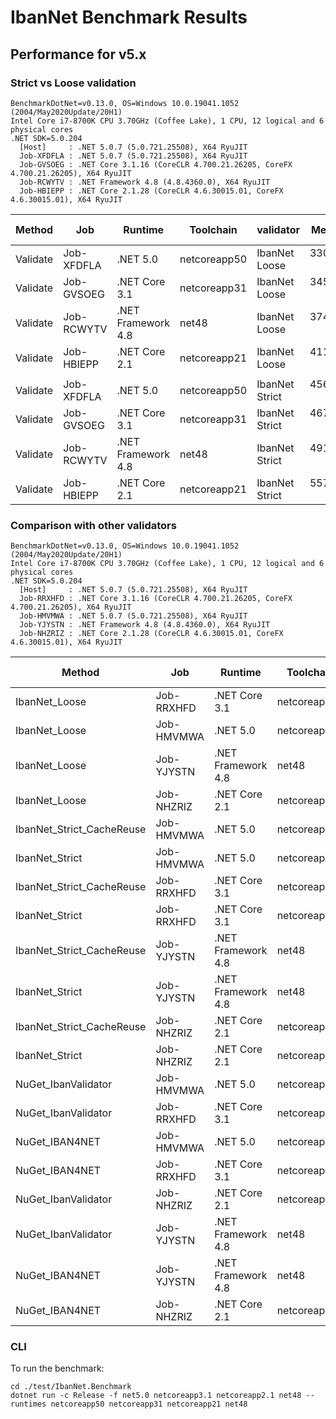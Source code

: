 # IbanNet Benchmark Results

## Performance for v5.x

### Strict vs Loose validation

```
BenchmarkDotNet=v0.13.0, OS=Windows 10.0.19041.1052 (2004/May2020Update/20H1)
Intel Core i7-8700K CPU 3.70GHz (Coffee Lake), 1 CPU, 12 logical and 6 physical cores
.NET SDK=5.0.204
  [Host]     : .NET 5.0.7 (5.0.721.25508), X64 RyuJIT
  Job-XFDFLA : .NET 5.0.7 (5.0.721.25508), X64 RyuJIT
  Job-GVSOEG : .NET Core 3.1.16 (CoreCLR 4.700.21.26205, CoreFX 4.700.21.26205), X64 RyuJIT
  Job-RCWYTV : .NET Framework 4.8 (4.8.4360.0), X64 RyuJIT
  Job-HBIEPP : .NET Core 2.1.28 (CoreCLR 4.6.30015.01, CoreFX 4.6.30015.01), X64 RyuJIT
```

|   Method |        Job |            Runtime |    Toolchain |      validator |     Mean |    Error |   StdDev |   Median | Ratio | RatioSD |  Gen 0 | Gen 1 | Gen 2 | Allocated |
|--------- |----------- |------------------- |------------- |--------------- |---------:|---------:|---------:|---------:|------:|--------:|-------:|------:|------:|----------:|
| Validate | Job-XFDFLA |           .NET 5.0 | netcoreapp50 |  IbanNet Loose | 330.6 ns |  2.77 ns |  2.45 ns | 329.7 ns |  1.00 |    0.00 | 0.0505 |     - |     - |     320 B |
| Validate | Job-GVSOEG |      .NET Core 3.1 | netcoreapp31 |  IbanNet Loose | 345.0 ns |  2.67 ns |  2.23 ns | 344.5 ns |  1.04 |    0.01 | 0.0505 |     - |     - |     320 B |
| Validate | Job-RCWYTV | .NET Framework 4.8 |        net48 |  IbanNet Loose | 374.0 ns |  2.90 ns |  2.57 ns | 373.5 ns |  1.13 |    0.01 | 0.0520 |     - |     - |     329 B |
| Validate | Job-HBIEPP |      .NET Core 2.1 | netcoreapp21 |  IbanNet Loose | 411.9 ns |  7.65 ns |  7.15 ns | 412.0 ns |  1.25 |    0.02 | 0.0520 |     - |     - |     328 B |
|          |            |                    |              |                |          |          |          |          |       |         |        |       |       |           |
| Validate | Job-XFDFLA |           .NET 5.0 | netcoreapp50 | IbanNet Strict | 456.7 ns |  5.75 ns |  5.38 ns | 455.1 ns |  1.00 |    0.00 | 0.0505 |     - |     - |     320 B |
| Validate | Job-GVSOEG |      .NET Core 3.1 | netcoreapp31 | IbanNet Strict | 467.9 ns |  4.23 ns |  3.53 ns | 469.4 ns |  1.03 |    0.01 | 0.0505 |     - |     - |     320 B |
| Validate | Job-RCWYTV | .NET Framework 4.8 |        net48 | IbanNet Strict | 491.9 ns |  3.11 ns |  2.76 ns | 491.9 ns |  1.08 |    0.02 | 0.0515 |     - |     - |     329 B |
| Validate | Job-HBIEPP |      .NET Core 2.1 | netcoreapp21 | IbanNet Strict | 557.9 ns | 11.11 ns | 29.07 ns | 541.9 ns |  1.27 |    0.05 | 0.0515 |     - |     - |     328 B |

### Comparison with other validators

```
BenchmarkDotNet=v0.13.0, OS=Windows 10.0.19041.1052 (2004/May2020Update/20H1)
Intel Core i7-8700K CPU 3.70GHz (Coffee Lake), 1 CPU, 12 logical and 6 physical cores
.NET SDK=5.0.204
  [Host]     : .NET 5.0.7 (5.0.721.25508), X64 RyuJIT
  Job-RRXHFD : .NET Core 3.1.16 (CoreCLR 4.700.21.26205, CoreFX 4.700.21.26205), X64 RyuJIT
  Job-HMVMWA : .NET 5.0.7 (5.0.721.25508), X64 RyuJIT
  Job-YJYSTN : .NET Framework 4.8 (4.8.4360.0), X64 RyuJIT
  Job-NHZRIZ : .NET Core 2.1.28 (CoreCLR 4.6.30015.01, CoreFX 4.6.30015.01), X64 RyuJIT
```

|                    Method |        Job |            Runtime |    Toolchain | Count |      Mean |     Error |    StdDev | Ratio | RatioSD |  Gen 0 | Gen 1 | Gen 2 | Allocated |
|-------------------------- |----------- |------------------- |------------- |------ |----------:|----------:|----------:|------:|--------:|-------:|------:|------:|----------:|
|             IbanNet_Loose | Job-RRXHFD |      .NET Core 3.1 | netcoreapp31 |    10 |  3.760 us | 0.0243 us | 0.0227 us |  0.77 |    0.02 | 0.5074 |     - |     - |      3 KB |
|             IbanNet_Loose | Job-HMVMWA |           .NET 5.0 | netcoreapp50 |    10 |  3.761 us | 0.0694 us | 0.0615 us |  0.77 |    0.02 | 0.5035 |     - |     - |      3 KB |
|             IbanNet_Loose | Job-YJYSTN | .NET Framework 4.8 |        net48 |    10 |  4.073 us | 0.0364 us | 0.0304 us |  0.83 |    0.02 | 0.5112 |     - |     - |      3 KB |
|             IbanNet_Loose | Job-NHZRIZ |      .NET Core 2.1 | netcoreapp21 |    10 |  4.383 us | 0.0844 us | 0.0972 us |  0.89 |    0.03 | 0.5112 |     - |     - |      3 KB |
| IbanNet_Strict_CacheReuse | Job-HMVMWA |           .NET 5.0 | netcoreapp50 |    10 |  4.711 us | 0.0212 us | 0.0177 us |  0.96 |    0.02 | 0.5035 |     - |     - |      3 KB |
|            IbanNet_Strict | Job-HMVMWA |           .NET 5.0 | netcoreapp50 |    10 |  4.938 us | 0.0957 us | 0.1102 us |  1.00 |    0.00 | 0.5035 |     - |     - |      3 KB |
| IbanNet_Strict_CacheReuse | Job-RRXHFD |      .NET Core 3.1 | netcoreapp31 |    10 |  5.078 us | 0.0922 us | 0.0862 us |  1.03 |    0.03 | 0.5035 |     - |     - |      3 KB |
|            IbanNet_Strict | Job-RRXHFD |      .NET Core 3.1 | netcoreapp31 |    10 |  5.125 us | 0.0872 us | 0.0815 us |  1.04 |    0.03 | 0.5035 |     - |     - |      3 KB |
| IbanNet_Strict_CacheReuse | Job-YJYSTN | .NET Framework 4.8 |        net48 |    10 |  5.207 us | 0.0171 us | 0.0134 us |  1.06 |    0.03 | 0.5188 |     - |     - |      3 KB |
|            IbanNet_Strict | Job-YJYSTN | .NET Framework 4.8 |        net48 |    10 |  5.363 us | 0.0554 us | 0.0463 us |  1.09 |    0.03 | 0.5112 |     - |     - |      3 KB |
| IbanNet_Strict_CacheReuse | Job-NHZRIZ |      .NET Core 2.1 | netcoreapp21 |    10 |  5.508 us | 0.1031 us | 0.0964 us |  1.12 |    0.03 | 0.5188 |     - |     - |      3 KB |
|            IbanNet_Strict | Job-NHZRIZ |      .NET Core 2.1 | netcoreapp21 |    10 |  5.689 us | 0.1129 us | 0.1209 us |  1.15 |    0.03 | 0.5112 |     - |     - |      3 KB |
|       NuGet_IbanValidator | Job-HMVMWA |           .NET 5.0 | netcoreapp50 |    10 | 24.737 us | 0.1517 us | 0.1490 us |  5.03 |    0.12 | 6.0730 |     - |     - |     37 KB |
|       NuGet_IbanValidator | Job-RRXHFD |      .NET Core 3.1 | netcoreapp31 |    10 | 33.410 us | 0.1973 us | 0.1846 us |  6.81 |    0.14 | 6.1646 |     - |     - |     38 KB |
|            NuGet_IBAN4NET | Job-HMVMWA |           .NET 5.0 | netcoreapp50 |    10 | 37.593 us | 0.6758 us | 0.6321 us |  7.66 |    0.21 | 1.8311 |     - |     - |     11 KB |
|            NuGet_IBAN4NET | Job-RRXHFD |      .NET Core 3.1 | netcoreapp31 |    10 | 38.154 us | 0.3107 us | 0.2754 us |  7.76 |    0.18 | 1.8311 |     - |     - |     11 KB |
|       NuGet_IbanValidator | Job-NHZRIZ |      .NET Core 2.1 | netcoreapp21 |    10 | 39.242 us | 0.4142 us | 0.3459 us |  7.98 |    0.20 | 6.2256 |     - |     - |     38 KB |
|       NuGet_IbanValidator | Job-YJYSTN | .NET Framework 4.8 |        net48 |    10 | 44.737 us | 0.3962 us | 0.3513 us |  9.10 |    0.21 | 5.0049 |     - |     - |     31 KB |
|            NuGet_IBAN4NET | Job-YJYSTN | .NET Framework 4.8 |        net48 |    10 | 52.782 us | 0.8263 us | 0.7325 us | 10.74 |    0.29 | 2.1362 |     - |     - |     13 KB |
|            NuGet_IBAN4NET | Job-NHZRIZ |      .NET Core 2.1 | netcoreapp21 |    10 | 54.260 us | 1.0797 us | 1.2434 us | 10.99 |    0.32 | 1.8921 |     - |     - |     12 KB |

### CLI

To run the benchmark:
```
cd ./test/IbanNet.Benchmark
dotnet run -c Release -f net5.0 netcoreapp3.1 netcoreapp2.1 net48 --runtimes netcoreapp50 netcoreapp31 netcoreapp21 net48
```
